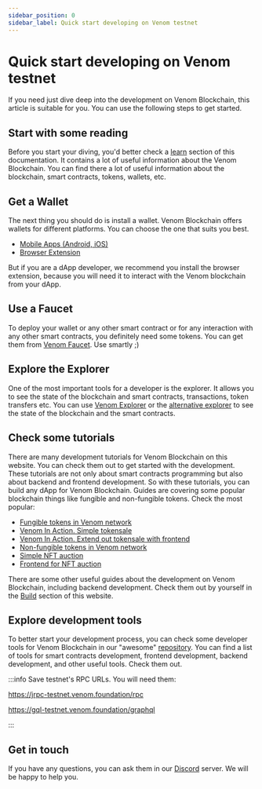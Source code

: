 ```yaml
---
sidebar_position: 0
sidebar_label: Quick start developing on Venom testnet
---
```


# Quick start developing on Venom testnet

If you need just dive deep into the development on Venom Blockchain, this article is suitable for you. You can use the following steps to get started.

## Start with some reading

Before you start your diving, you'd better check a [learn](../start/learn/glossary.md) section of this documentation. It contains a lot of useful information about the Venom Blockchain. You can find there a lot of useful information about the blockchain, smart contracts, tokens, wallets, etc.

## Get a Wallet

The next thing you should do is install a wallet. Venom Blockchain offers wallets for different platforms. You can choose the one that suits you best.

- [Mobile Apps (Android, iOS)](https://venom.foundation/wallet#app-mobile)
- [Browser Extension](https://chrome.google.com/webstore/detail/venom-wallet/ojggmchlghnjlapmfbnjholfjkiidbch)

But if you are a dApp developer, we recommend you install the browser extension, because you will need it to interact with the Venom blockchain from your dApp.

## Use a Faucet

To deploy your wallet or any other smart contract or for any interaction with any other smart contracts, you definitely need some tokens. You can get them from [Venom Faucet](https://faucet.venom.foundation/). Use smartly ;)

## Explore the Explorer

One of the most important tools for a developer is the explorer. It allows you to see the state of the blockchain and smart contracts, transactions, token transfers etc. You can use [Venom Explorer](https://testnet.venomscan.com/) or the [alternative explorer](https://testnet.venomscan.live/blocks) to see the state of the blockchain and the smart contracts.

## Check some tutorials

There are many development tutorials for Venom Blockchain on this website. You can check them out to get started with the development. These tutorials are not only about smart contracts programming but also about backend and frontend development. So with these tutorials, you can build any dApp for Venom Blockchain. Guides are covering some popular blockchain things like fungible and non-fungible tokens. Check the most popular:

- [Fungible tokens in Venom network](../build/development-guides/how-to-create-your-own-fungible-tip-3-token/fungible-tokens-in-venom-network.md)
- [Venom In Action. Simple tokensale](../build/development-guides/how-to-create-your-own-fungible-tip-3-token/venom-in-action/simple-tokensale.md)
- [Venom In Action. Extend out tokensale with frontend](../build/development-guides/how-to-create-your-own-fungible-tip-3-token/venom-in-action/extend-our-tokensale-with-frontend.md)
- [Non-fungible tokens in Venom network](../build/development-guides/how-to-create-your-own-non-fungible-tip-4-token/non-fungible-tokens-in-venom-network.md)
- [Simple NFT auction](../build/development-guides/how-to-create-your-own-non-fungible-tip-4-token/venom-in-action/simple-nft-auction.md)
- [Frontend for NFT auction](../build/development-guides/how-to-create-your-own-non-fungible-tip-4-token/venom-in-action/frontend-for-nft-auction.md)

There are some other useful guides about the development on Venom Blockchain, including backend development. Check them out by yourself in the [Build](../build/development-guides/readme.md) section of this website.

## Explore development tools

To better start your development process, you can check some developer tools for Venom Blockchain in our "awesome" [repository](https://github.com/venom-blockchain/awesome-venom). You can find a list of tools for smart contracts development, frontend development, backend development, and other useful tools. Check them out.

:::info
Save testnet's RPC URLs. You will need them:

https://jrpc-testnet.venom.foundation/rpc

https://gql-testnet.venom.foundation/graphql

:::

## Get in touch

If you have any questions, you can ask them in our [Discord](https://discord.gg/E5JdCbFFW7) server. We will be happy to help you.
